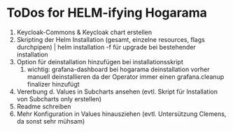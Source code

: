 # ToDos for HELM-ifying Hogarama

1. Keycloak-Commons & Keycloak chart erstellen
2. Skripting der Helm Installation (gesamt, einzelne resources, flags durchpipen) | helm installation -f für upgrade bei bestehender installation
3. Option für deinstallation hinzufügen bei installationsskript
    1. wichtig: grafana-dashboard bei hogarama deinstallation vorher manuell deinstallieren da der Operator immer einen grafana.cleanup finalizer hinzufügt
3. Vererbung d. Values in Subcharts ansehen (evtl. Skript für Installation von Subcharts only erstellen)
4. Readme schreiben
5. Mehr Konfiguration in Values hinausziehen (evtl. Untersützung Clemens, da sonst sehr mühsam)
